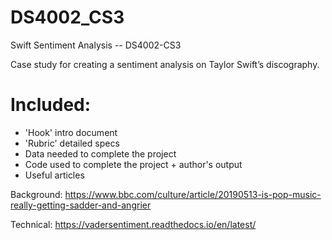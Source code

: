 # DS4002_CS3
Swift Sentiment Analysis -- DS4002-CS3

Case study for creating a sentiment analysis on Taylor Swift’s discography.  
  
# Included:
- 'Hook' intro document
- 'Rubric' detailed specs
- Data needed to complete the project
- Code used to complete the project + author's output
- Useful articles
  
Background: https://www.bbc.com/culture/article/20190513-is-pop-music-really-getting-sadder-and-angrier  

Technical: https://vadersentiment.readthedocs.io/en/latest/

